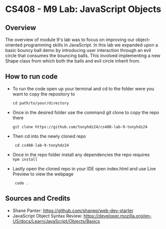 # CS408 - M9 Lab: JavaScript Objects

## Overview

The overview of module 9's lab was to focus on improving our object-oriented programming skills in JavaScript. In this lab we expanded upon a basic bouncy ball demo by introducing user interaction through an evil circle that consumes the bouncing balls. This involved implementing a new Shape class from which both the balls and evil circle inherit from.

## How to run code

- To run the code open up your terminal and cd to the folder were you want to copy the repository to

  `cd path/to/your/directory`

- Once in the desired folder use the command git clone to copy the repo there

  `git clone https://github.com/tonyhdz24/cs408-lab-9-tonyhdz24`

- Then cd into the newly cloned repo

  ` cd cs408-lab-9-tonyhdz24`

- Once in the repo folder install any dependencies the repo requires  
   `npm install`

- Lastly open the cloned repo in your IDE open index.html and use Live Preview to view the webpage

  ` code .`

## Sources and Credits

- Shane Panter: https://github.com/shanep/web-dev-starter
- JavaScript Object Syntax Review: https://developer.mozilla.org/en-US/docs/Learn/JavaScript/Objects/Basics
